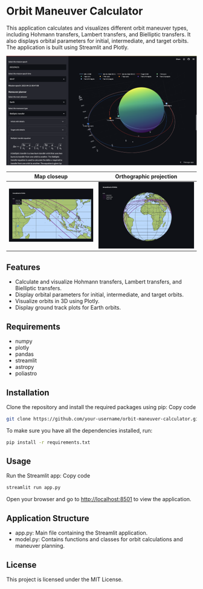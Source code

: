 # Orbit Maneuver Calculator

This application calculates and visualizes different orbit maneuver types, including Hohmann transfers, Lambert transfers, and Bielliptic transfers. It also displays orbital parameters for initial, intermediate, and target orbits. The application is built using Streamlit and Plotly.

![3d Orbit Visualizer](/Screenshot%202023-04-21%20at%2001.47.50.png)

| Map closeup | Orthographic projection |
|:-------------------------:|:-------------------------:|
![Closeup of a group of groundtracks over Asia](/Screenshot%202023-04-18%20at%2003.48.09.png) | ![Orthographic projection of groundtracks over Europe](/Screenshot%202023-04-18%20at%2003.47.47.png) |

## Features

- Calculate and visualize Hohmann transfers, Lambert transfers, and Bielliptic transfers.
- Display orbital parameters for initial, intermediate, and target orbits.
- Visualize orbits in 3D using Plotly.
- Display ground track plots for Earth orbits.

## Requirements

- numpy
- plotly
- pandas
- streamlit
- astropy
- poliastro

## Installation

Clone the repository and install the required packages using pip:
Copy code

```bash
git clone https://github.com/your-username/orbit-maneuver-calculator.git cd orbit-maneuver-calculator pip install -r requirements.txt
```

To make sure you have all the dependencies installed, run:

```bash
pip install -r requirements.txt
```

## Usage

Run the Streamlit app:
Copy code

```bash
streamlit run app.py
```

Open your browser and go to <http://localhost:8501> to view the application.

## Application Structure

- app.py: Main file containing the Streamlit application.
- model.py: Contains functions and classes for orbit calculations and maneuver planning.

## License

This project is licensed under the MIT License.
